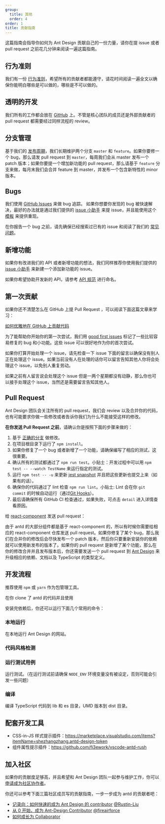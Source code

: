 ```yaml
---
group:
  title: 其他
  order: 4
order: 1
title: 贡献指南
---
```


这篇指南会指导你如何为 Ant Design 贡献自己的一份力量，请你在提 issue 或者 pull request 之前花几分钟来阅读一遍这篇指南。

## 行为准则

我们有一份 [行为准则](https://github.com/ant-design/ant-design/blob/master/CODE_OF_CONDUCT.md)，希望所有的贡献者都能遵守，请花时间阅读一遍全文以确保你能明白哪些是可以做的，哪些是不可以做的。

## 透明的开发

我们所有的工作都会放在 [GitHub](https://github.com/ant-design) 上。不管是核心团队的成员还是外部贡献者的 pull request 都需要经过同样流程的 review。

## 分支管理

基于我们的 [发布周期](/changelog)，我们长期维护两个分支 `master` 和 `feature`。如果你要修一个 bug，那么请发 pull request 到 `master`，每周我们会从 master 发布一个 patch 版本；如果你要提一个增加新功能的 pull request，那么请基于 `feature` 分支来做，每月末我们会合并 feature 到 master，并发布一个包含新特性的 minor 版本。

## Bugs

我们使用 [GitHub Issues](https://github.com/ant-design/x/issues) 来做 bug 追踪。 如果你想要你发现的 bug 被快速解决，最好的办法就是通过我们提供的 [issue 小助手](http://new-issue.ant.design) 来提 issue，并且能使用这个 [模板](https://codesandbox.io/p/sandbox/ant-design-x-box-vmqvt8) 来提供重现。

在你报告一个 bug 之前，请先确保已经搜索过已有的 issue 和阅读了我们的 [常见问题](/docs/react/faq)。

## 新增功能

如果你有改进我们的 API 或者新增功能的想法，我们同样推荐你使用我们提供的 [issue 小助手](http://new-issue.ant.design) 来新建一个添加新功能的 issue。

如果你希望协助开发新的 API，请参考 [API 规范](https://github.com/ant-design/ant-design/wiki/API-Naming-rules) 进行命名。

## 第一次贡献

如果你还不清楚怎么在 GitHub 上提 Pull Request ，可以阅读下面这篇文章来学习：

[如何优雅地在 GitHub 上贡献代码](https://segmentfault.com/a/1190000000736629)

为了能帮助你开始你的第一次尝试，我们用 [good first issues](https://github.com/ant-design/ant-design/issues?q=is%3Aissue+is%3Aopen+label%3A%22good+first+issue%22) 标记了一些比较容易修复的 bug 和小功能。这些 issue 可以很好地作为你的首次尝试。

如果你打算开始处理一个 issue，请先检查一下 issue 下面的留言以确保没有别人正在处理这个 issue。如果当前没有人在处理的话你可以留言告知其他人你将会处理这个 issue，以免别人重复劳动。

如果之前有人留言说会处理这个 issue 但是一两个星期都没有动静，那么你也可以接手处理这个 issue，当然还是需要留言告知其他人。

## Pull Request

Ant Design 团队会关注所有的 pull request，我们会 review 以及合并你的代码，也有可能要求你做一些修改或者告诉你我们为什么不能接受这样的修改。

**在你发送 Pull Request 之前**，请确认你是按照下面的步骤来做的：

1. 基于 [正确的分支](#分支管理) 做修改。
2. 在项目根目录下运行了 `npm install`。
3. 如果你修复了一个 bug 或者新增了一个功能，请确保编写了相应的测试，这很重要。
4. 确认所有的测试都通过了 `npm run test`。小贴士：开发过程中可以用 `npm test -- --watch TestName` 来运行指定的测试。
5. 运行 `npm test -- -u` 来更新 [jest snapshot](https://jestjs.io/zh-Hans/docs/snapshot-testing) 并且把这些更新也提交上来（如果有的话）。
6. 确保你的代码通过了 lint 检查 `npm run lint`。小贴士: Lint 会在你 `git commit` 的时候自动运行（通过[Git Hooks](https://git-scm.com/book/en/v2/Customizing-Git-Git-Hooks)）。
7. 最后请确保所有 GitHub CI 检查通过，如果失败，可点击 `detail` 进入详情查看原因。

给 [react-component](https://github.com/react-component/) 发送 pull request：

由于 antd 的大部分组件都是基于 react-component 的，所以有时候你需要给相应的 react-component 仓库发送 pull request。如果你修复了某个 bug，那么我们在合并你的修改后会尽快发布一个 patch 版本，然后你只要重新安装你的依赖就可以使用新发布的版本了。如果你的 pull request 是新增了某个功能，那么在你的修改合并并且发布版本后，你还需要发送一个 pull request 到 [Ant Design](https://github.com/ant-design/ant-design/) 来升级相应的依赖、文档以及 TypeScript 的类型定义。

## 开发流程

推荐使用 `npm` 或 `yarn` 作为包管理工具。

在你 clone 了 antd 的代码并且使用

<InstallDependencies npm='$ npm install' yarn='$ yarn'></InstallDependencies>

安装完依赖后，你还可以运行下面几个常用的命令：

### 本地运行

在本地运行 Ant Design 的网站。

<InstallDependencies npm='$ npm start' yarn='$ yarn start'></InstallDependencies>

### 代码风格检测

<InstallDependencies npm='$ npm run lint' yarn='$ yarn lint'></InstallDependencies>

### 运行测试用例

运行测试。（在运行测试前请确保 `NODE_ENV` 环境变量没有被设定，否则可能会引发一些问题）

<InstallDependencies npm='$ npm test' yarn='$ yarn test'></InstallDependencies>

### 编译

编译 TypeScript 代码到 lib 和 es 目录，UMD 版本到 dist 目录。

<InstallDependencies npm='$ npm run compile' yarn='$ yarn compile'></InstallDependencies>

## 配套开发工具

- CSS-in-JS 样式提示插件：https://marketplace.visualstudio.com/items?itemName=shezhangzhang.antd-design-token
- 组件属性提示插件：https://github.com/fi3ework/vscode-antd-rush

## 加入社区

如果你的贡献度足够高，并且希望和 Ant Design 团队一起参与维护工作，你可以[申请成为社区协作者](https://github.com/ant-design/ant-design/wiki/Collaborators#how-to-apply-for-being-a-collaborator)。

你还可以参考下面三篇社区成员写的贡献指南，一步一步成为 antd 的贡献者吧：

- [记录向：如何快速的成为 Ant Design 的 contributor](https://zhuanlan.zhihu.com/p/123367842) [@Rustin-Liu](https://github.com/Rustin-Liu)
- [从 0 开始，成为 Ant-Design Contributor](https://zhuanlan.zhihu.com/p/143895612) [@fireairforce](https://github.com/fireairforce)
- [如何成长为 Collaborator](/docs/blog/to-be-collaborator-cn)
